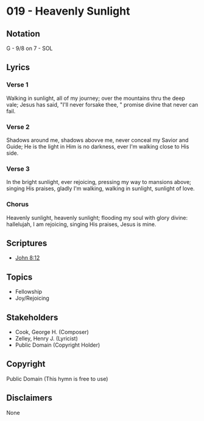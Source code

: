 # 019 - Heavenly Sunlight

## Notation

G - 9/8 on 7 - SOL

## Lyrics

### Verse 1

Walking in sunlight, all of my journey; over the mountains thru the deep vale; Jesus has said, "I'll never forsake thee, " promise divine that never can fail.

### Verse 2

Shadows around me, shadows abovve me, never conceal my Savior and Guide; He is the light in Him is no darkness, ever I'm walking close to His side.

### Verse 3

In the bright sunlight, ever rejoicing, pressing my way to mansions above; singing His praises, gladly I'm walking, walking in sunlight, sunlight of love.

### Chorus

Heavenly sunlight, heavenly sunlight; flooding my soul with glory divine: hallelujah, I am rejoicing, singing His praises, Jesus is mine.


## Scriptures

- [John 8:12](https://www.biblegateway.com/passage/?search=John%208%3A12)

## Topics

- Fellowship
- Joy/Rejoicing

## Stakeholders

- Cook, George H. (Composer)
- Zelley, Henry J. (Lyricist)
- Public Domain (Copyright Holder)

## Copyright

Public Domain
(This hymn is free to use)

## Disclaimers

None

